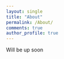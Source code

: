 ```yaml
---
layout: single
title: "About"
permalink: /About/
comments: true
author_profile: true
---
```


Will be up soon
